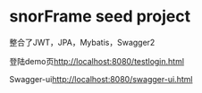 # snorFrame seed project

整合了JWT，JPA，Mybatis，Swagger2

登陆demo页[http://localhost:8080/testlogin.html](http://localhost:8080/testlogin.html)

Swagger-ui[http://localhost:8080/swagger-ui.html](http://localhost:8080/swagger-ui.html)
